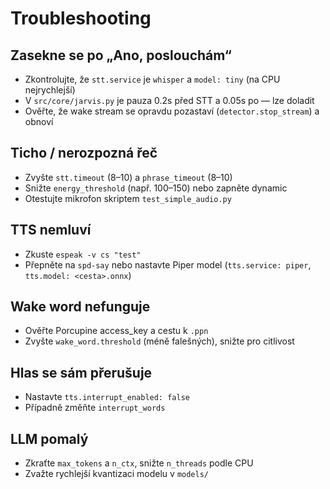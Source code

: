 # Troubleshooting

## Zasekne se po „Ano, poslouchám“
- Zkontrolujte, že `stt.service` je `whisper` a `model: tiny` (na CPU nejrychlejší)
- V `src/core/jarvis.py` je pauza 0.2s před STT a 0.05s po — lze doladit
- Ověřte, že wake stream se opravdu pozastaví (`detector.stop_stream`) a obnoví

## Ticho / nerozpozná řeč
- Zvyšte `stt.timeout` (8–10) a `phrase_timeout` (8–10)
- Snižte `energy_threshold` (např. 100–150) nebo zapněte dynamic
- Otestujte mikrofon skriptem `test_simple_audio.py`

## TTS nemluví
- Zkuste `espeak -v cs "test"`
- Přepněte na `spd-say` nebo nastavte Piper model (`tts.service: piper`, `tts.model: <cesta>.onnx`)

## Wake word nefunguje
- Ověřte Porcupine access_key a cestu k `.ppn`
- Zvyšte `wake_word.threshold` (méně falešných), snižte pro citlivost

## Hlas se sám přerušuje
- Nastavte `tts.interrupt_enabled: false`
- Případně změňte `interrupt_words`

## LLM pomalý
- Zkraťte `max_tokens` a `n_ctx`, snižte `n_threads` podle CPU
- Zvažte rychlejší kvantizaci modelu v `models/`
